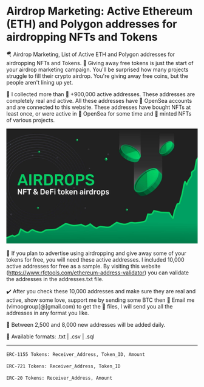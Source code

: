 # Airdrop Marketing: Active Ethereum (ETH) and Polygon addresses for airdropping NFTs and Tokens
🪂 Airdrop Marketing, List of Active ETH and Polygon addresses for airdropping NFTs and Tokens. 🎁 Giving away free tokens is just the start of your airdrop marketing campaign. You'll be surprised how many projects struggle to fill their crypto airdrop. You're giving away free coins, but the people aren't lining up yet.

📁 I collected more than 🚀 +900,000 active addresses. These addresses are completely real and active. All these addresses have 🌊 OpenSea accounts and are connected to this website. These addresses have bought NFTs at least once, or were active in 🌊 OpenSea for some time and 💎 minted NFTs of various projects.

<p align="center">
  <img src="https://github.com/3xByte/Airdrop-Marketing/blob/main/Banner/326489232.jpg" width="720" title="hover text">
</p>

🎯 If you plan to advertise using airdropping and give away some of your tokens for free, you will need these active addresses. I included 10,000 active addresses for free as a sample. By visiting this website (https://www.rfctools.com/ethereum-address-validator) you can validate the addresses in the addresses.txt file.

✔️ After you check these 10,000 addresses and make sure they are real and active, show some love, support me by sending some BTC then 📨 Email me (vimoogroup[@]gmail.com) to get the 📁 files, I will send you all the addresses in any format you like. 

🔮 Between 2,500 and 8,000 new addresses will be added daily.

💾 Available formats: .txt | .csv | .sql

-------------------

``` ERC-1155 Tokens: Receiver_Address, Token_ID, Amount ```

``` ERC-721 Tokens: Receiver_Address, Token_ID ```

``` ERC-20 Tokens: Receiver_Address, Amount ```
